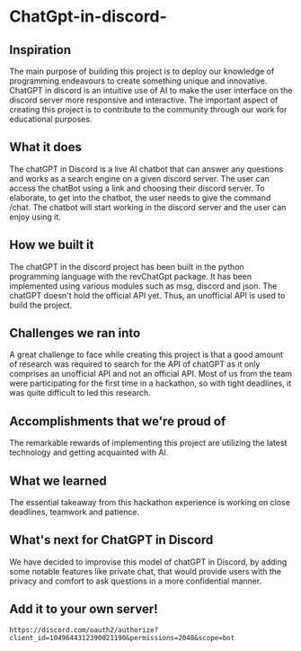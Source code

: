 # ChatGpt-in-discord-
## Inspiration
The main purpose of building this project is to deploy our knowledge of programming endeavours to create something unique and innovative. 
ChatGPT in discord is an intuitive use of AI to make the user interface on the discord server more responsive and interactive.
The important aspect of creating this project is to contribute to the community through our work for educational purposes.

## What it does
The chatGPT in Discord is a live AI chatbot that can answer any questions and works as a search engine on a given discord server. 
The user can access the chatBot using a link and choosing their discord server. To elaborate, to get into the chatbot,
the user needs to give the command /chat. The chatbot will start working in the discord server and the user can enjoy using it.

## How we built it
The chatGPT in the discord project has been built in the python programming language with the revChatGpt package. 
It has been implemented using various modules such as msg, discord and json. The chatGPT doesn't 
hold the official API yet. Thus, an unofficial API is used to build the project.

## Challenges we ran into
A great challenge to face while creating this project is that a good amount of research was required to search 
for the API of chatGPT as it only comprises an unofficial API and not an official API. 
Most of us from the team were participating for the first time in a hackathon, so with tight deadlines, it was quite difficult to led this research.

## Accomplishments that we're proud of
The remarkable rewards of implementing this project are utilizing the latest technology and getting acquainted with AI. 

## What we learned
The essential takeaway from this hackathon experience is working on close deadlines, teamwork and patience. 

## What's next for ChatGPT in Discord
We have decided to improvise this model of chatGPT in Discord, by adding some notable features like private chat,
that would provide users with the privacy and comfort to ask questions in a more confidential manner.

## Add it to your own server!
`https://discord.com/oauth2/authorize?client_id=1049644312390021190&permissions=2048&scope=bot`
